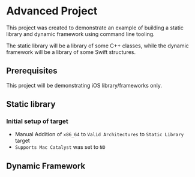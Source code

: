# Advanced Project

This project was created to demonstrate an example of building a static library and dynamic framework using command line tooling.

The static library will be a library of some C++ classes, while the dynamic framework will be a library of some Swift structures.

## Prerequisites

This project will be demonstrating iOS library/frameworks only.

## Static library

### Initial setup of target

* Manual Addition of `x86_64` to `Valid Architectures` to `Static Library` target
* `Supports Mac Catalyst` was set to `NO`

## Dynamic Framework
